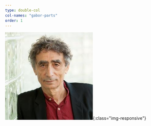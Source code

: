```yaml
---
type: double-col
col-names: "gabor-parts"
order: 1
---
```


![Gabor Maté picture](/assets/images/team-headshot-gabor.jpg){:class="img-responsive"}